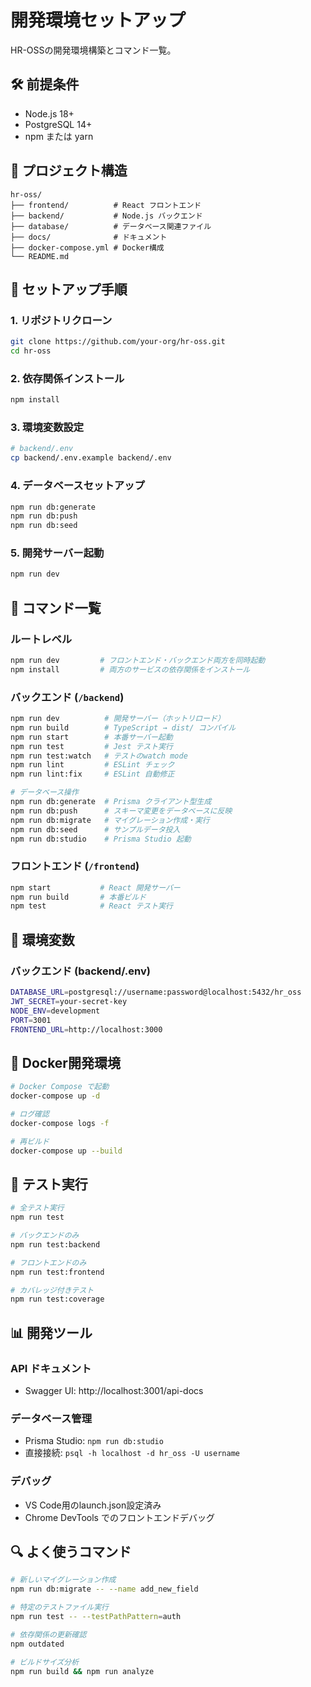 # 開発環境セットアップ

HR-OSSの開発環境構築とコマンド一覧。

## 🛠 前提条件

- Node.js 18+
- PostgreSQL 14+
- npm または yarn

## 📁 プロジェクト構造

```
hr-oss/
├── frontend/          # React フロントエンド
├── backend/           # Node.js バックエンド
├── database/          # データベース関連ファイル
├── docs/              # ドキュメント
├── docker-compose.yml # Docker構成
└── README.md
```

## 🚀 セットアップ手順

### 1. リポジトリクローン
```bash
git clone https://github.com/your-org/hr-oss.git
cd hr-oss
```

### 2. 依存関係インストール
```bash
npm install
```

### 3. 環境変数設定
```bash
# backend/.env
cp backend/.env.example backend/.env
```

### 4. データベースセットアップ
```bash
npm run db:generate
npm run db:push
npm run db:seed
```

### 5. 開発サーバー起動
```bash
npm run dev
```

## 📜 コマンド一覧

### ルートレベル
```bash
npm run dev         # フロントエンド・バックエンド両方を同時起動
npm install         # 両方のサービスの依存関係をインストール
```

### バックエンド (`/backend`)
```bash
npm run dev          # 開発サーバー（ホットリロード）
npm run build        # TypeScript → dist/ コンパイル
npm run start        # 本番サーバー起動
npm run test         # Jest テスト実行
npm run test:watch   # テストのwatch mode
npm run lint         # ESLint チェック
npm run lint:fix     # ESLint 自動修正

# データベース操作
npm run db:generate  # Prisma クライアント型生成
npm run db:push      # スキーマ変更をデータベースに反映
npm run db:migrate   # マイグレーション作成・実行
npm run db:seed      # サンプルデータ投入
npm run db:studio    # Prisma Studio 起動
```

### フロントエンド (`/frontend`)
```bash
npm start           # React 開発サーバー
npm run build       # 本番ビルド
npm test            # React テスト実行
```

## 🔧 環境変数

### バックエンド (backend/.env)
```bash
DATABASE_URL=postgresql://username:password@localhost:5432/hr_oss
JWT_SECRET=your-secret-key
NODE_ENV=development
PORT=3001
FRONTEND_URL=http://localhost:3000
```

## 🐳 Docker開発環境

```bash
# Docker Compose で起動
docker-compose up -d

# ログ確認
docker-compose logs -f

# 再ビルド
docker-compose up --build
```

## 🧪 テスト実行

```bash
# 全テスト実行
npm run test

# バックエンドのみ
npm run test:backend

# フロントエンドのみ
npm run test:frontend

# カバレッジ付きテスト
npm run test:coverage
```

## 📊 開発ツール

### API ドキュメント
- Swagger UI: http://localhost:3001/api-docs

### データベース管理
- Prisma Studio: `npm run db:studio`
- 直接接続: `psql -h localhost -d hr_oss -U username`

### デバッグ
- VS Code用のlaunch.json設定済み
- Chrome DevTools でのフロントエンドデバッグ

## 🔍 よく使うコマンド

```bash
# 新しいマイグレーション作成
npm run db:migrate -- --name add_new_field

# 特定のテストファイル実行
npm run test -- --testPathPattern=auth

# 依存関係の更新確認
npm outdated

# ビルドサイズ分析
npm run build && npm run analyze
```